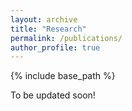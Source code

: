 ```yaml
---
layout: archive
title: "Research"
permalink: /publications/
author_profile: true
---
```


{% include base_path %}


To be updated soon!
